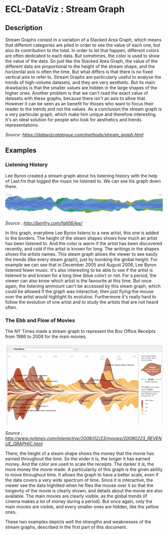 # ECL-DataViz : Stream Graph

## Description

Stream Graphs consist in a variation of a Stacked Area Graph, which means that different categories are piled in order to see the value of each one, but also its contribution to the total. In order to let that happen, different colors are often dedicated to each data. But sometimes, the color is used to show the value of the data.
So just like the Stacked Area Graph, the value of the different data are proportional to the height of the stream shape, and the horizontal axis is often the time. But what differs is that there is no fixed vertical axis to refer to.
Stream Graphs are particularly useful to analyse the trends of high-volume datasets, and they are very aesthetic. But its main drawbacks is that the smaller values are hidden in the large shapes of the higher ones. Another problem is that we can't read the exact value of datasets with these graphs, because there isn't an axis to allow that. However it can be seen as an benefit for thoses who want to focus their reader to the trends and not the values.
As a conclusion the stream graph is a very particular graph, which make him unique and therefore interesting. It's an ideal solution for people who look for aesthetics and trends representations.

*Source: https://datavizcatalogue.com/methods/stream_graph.html*

## Examples

### Listening History

Lee Byron created a stream graph about his listening history with the help of Last.fm that logged the music he listened to. We can see his graph down there.

<img src="img/ListeningHistory.jpg">

*Source : http://benfry.com/fall06/lee/*

In this graph, everytime Lee Byron listens to a new artist, this one is added to the borders. The height of the steam shapes shows how much an artist has been listened to. And the color is warm if the artist has been discovered recently, and cold if the artist is known for long. The writings in the shapes shows the artists names.
This steam graph allows the viewer to see easily the trends (like every steam graph), just by loonking the global height. For example we can see that in December 2005 and August 2006, Lee Byron listened fewer music. It's also interesting to be able to see if the artist is listened to and known for a long time (blue color) or not. For a period, the viewer can also know which artist is the favourite at this time.
But once again, the listening ammount can't be accessed by this steam graph, which could be allowed if the graph was interactive, then just flying the mouse over the artist would highlight its evolution. Furthermore it's really hard to follow the evolution of one artist and to study the artists that are not heard often. 


### The Ebb and Flow of Movies

The NY Times made a stream graph to represent the Box Office Receipts from 1986 to 2008 for the main movies.


<img src="img/NYT.png">

*Source : http://www.nytimes.com/interactive/2008/02/23/movies/20080223_REVENUE_GRAPHIC.html*

There, the height of a steam shape shows the money that the movie has earned throughout the time. So the wider it is, the longer it has earned money. And the color are used to scale the receipts. The darker it is, the more money the movie made.
A particularity of this graph is the given ability to move throughout time. It allows the graph to have a better scale, even if the data covers a very wide spectrum of time.
Since it is interactive, the viewer see the data highlited when he flies the mouse over it so that the longevity of the movie is clearly shown, and details about the movie are also available. The main movies are clearly visible, as the global trends (if cinema makes a lot of money during a period).
But once again, only the main movies are visible, and every smaller ones are hidden, like the yellow ones.


These two examples depicts well the strengths and weaknesses of the stream graphs, described in the first part of this document.
